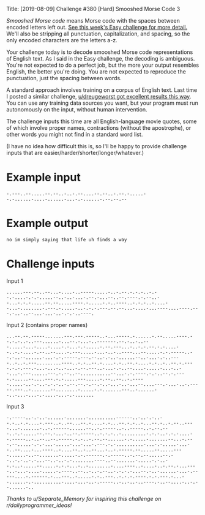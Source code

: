 Title: [2019-08-09] Challenge #380 [Hard] Smooshed Morse Code 3

*Smooshed Morse code* means Morse code with the spaces between encoded letters left out. [See this week's Easy challenge for more detail.](https://www.reddit.com/r/dailyprogrammer/comments/cmd1hb/20190805_challenge_380_easy_smooshed_morse_code_1/) We'll also be stripping all punctuation, capitalization, and spacing, so the only encoded characters are the letters a-z.

Your challenge today is to decode smooshed Morse code representations of English text. As I said in the Easy challenge, the decoding is ambiguous. You're not expected to do a perfect job, but the more your output resembles English, the better you're doing. You are not expected to reproduce the punctuation, just the spacing between words.

A standard approach involves training on a corpus of English text. Last time I posted a similar challenge, [u/dreugeworst got excellent results this way](https://www.reddit.com/r/dailyprogrammer/comments/1z6flq/022814_challenge_151_hard_reemvoweler_2/cfqy5mx/). You can use any training data sources you want, but your program must run autonomously on the input, without human intervention.

The challenge inputs this time are all English-language movie quotes, some of which involve proper names, contractions (without the apostrophe), or other words you might not find in a standard word list.

(I have no idea how difficult this is, so I'll be happy to provide challenge inputs that are easier/harder/shorter/longer/whatever.)

# Example input

    -.---..--.....--.--..-..-.--....--.--..-.--.-.....--.-......-....-......-...-.-......-.--.--.--

# Example output

    no im simply saying that life uh finds a way

# Challenge inputs

Input 1

    ......---.--..--...-....-..-----.....-..-.--.-.-.-..-.--.-....-.-.-.....--..-..-...-.--.-...--..--.----.-.--..--...-.-.-.....--.--.....----.-.....-.-..----..-.-.-..-....--...-........-.---.-.....-..-.-.-.---.--.--...-....-...----....----.---.-..-..--...-...-..-.-.-..----.

Input 2 (contains proper names)

    ...--.--.-----.......---.---.-----..-...-----.-......-.--.....----.--.-.-..-..---......-...--.-...-..-------.--.-..-..---.....-...-....-....-.-...-.-.....-.--.---...-..-.-.--.-.-....--..-.-....-.--..--....-.---.....-...-..-..----...--.....-.-.-----..--.-..--......-...-.-.-----.---.--..-.-..-......--..-...-.-..----..-..-.---.........----..-.-..--.-....-.-..--.-....-.-..-..--.-.----.-.-.---.-...-...-..-...-.--.---..-...-.-..--....-.....-...-..--...-.---......---.-.--..--...........--...-.-.----.-.-..--.-.----.-.....--....---.-.-.....---.....-.--..--..-.-----.....-..-.-..-.-.-..-.--.--.-.--.-..-...-..-...--....---.-...-..-.-----.---..-.......--........-.....-.-.......---..-......--..-...-...-.-....-...-.-.......

Input 3

    -.-----..-.-..-......-.......-..........------..-..-.-..--.-..-.-....-.---..-..--...--.-....-.-...--.-.-..-...--.-..-.--..----...-.......-..-.------......--..-.-----..-..-----..-.--.---..-.-.....--.--.-...-..--.-----..-.-.-..-.........-.-.-..-.-.-....--.-----..-..--..--.-----.-.-..-.--.--......-.-.....-.......--...-.---.--.....-.-.-...-.....-...-...-.---.-.-..........-...-.-.....-...--..--....-...----..-....--..-..--...-..-.-----.--.....--.....----......-..--.......-.....-.-.------.-.-----..-.--.--.....--.--..-.-..-.-...--..-..-.-........----..--.......-.....-.-..--.-..-.....--.....-.-.-...-..-........-....----..-....-..-.--.-...----..-...-....-.....-.----..--..-..-.--..-.-.-.-...--.-..-......-...-.-----....-.------.-...---..-.....-.-..---..-.-.-.----.-.-.---.-...--......-.-..........-....-...-..-.-----..-..-..-..----.-..--....-..-.--......-..

*Thanks to u/Separate_Memory for inspiring this challenge on r/dailyprogrammer_ideas!*